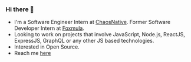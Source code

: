 ### Hi there 👋

-  I'm a Software Engineer Intern at [ChaosNative](https://www/chaosnative.com). Former Software Developer Intern at [Foxmula](https://www.foxmula.com).
-  Looking to work on projects that involve JavaScript, Node.js, ReactJS, ExpressJS, GraphQL or any other JS based technologies.
-  Interested in Open Source.
-  Reach me [here](https://linkedin.com/in/venkateshch59)

<!--
**venkatexh/venkatexh** is a ✨ _special_ ✨ repository because its `README.md` (this file) appears on your GitHub profile.

Here are some ideas to get you started:


- ⚡ Fun fact: ...
-->
